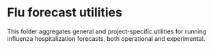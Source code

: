 # Flu forecast utilities

This folder aggregates general and project-specific utilities for running influenza hospitalization forecasts, both operational and experimental.

